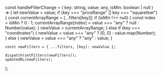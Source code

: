 const handleFilterChange = (
    key: string,
    value: any,
    isMin: boolean | null
  ) => {
    let newValue = value;
    if (key === "priceRange" || key === "squarefeet") {
      const currentArrayRange = [...filters[key]];
      if (isMin !== null) {
        const index = isMin ? 0 : 1;
        currentArrayRange[index] = value === "any" ? null : Number(value);
      }
      newValue = currentArrayRange;
    } else if (key === "coordinates") {
      newValue = value === "any" ? [0, 0] : value.map(Number);
    } else {
      newValue = value === "any" ? "any" : value;
    }

    const newFilters = { ...filters, [key]: newValue };

    dispatch(setFilters(newFilters));
    updateURL(newFilters);
  };